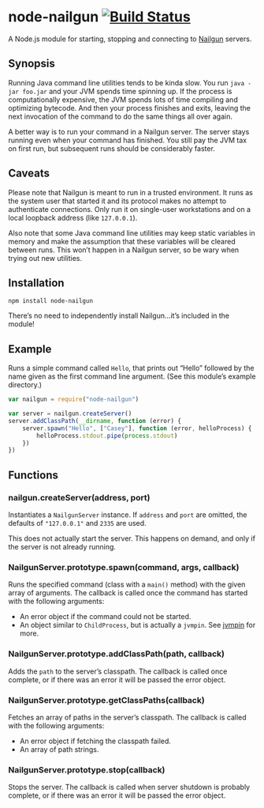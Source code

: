 node-nailgun   [![Build Status](https://travis-ci.org/DesertNet/node-nailgun.png?branch=master)](https://travis-ci.org/DesertNet/node-nailgun)
============

A Node.js module for starting, stopping and connecting to [Nailgun](http://martiansoftware.com/nailgun/) servers.


Synopsis
--------

Running Java command line utilities tends to be kinda slow. You run `java -jar foo.jar` and your JVM spends time spinning up. If the process is computationally expensive, the JVM spends lots of time compiling and optimizing bytecode. And then your process finishes and exits, leaving the next invocation of the command to do the same things all over again.

A better way is to run your command in a Nailgun server. The server stays running even when your command has finished. You still pay the JVM tax on first run, but subsequent runs should be considerably faster.


Caveats
-------

Please note that Nailgun is meant to run in a trusted environment. It runs as the system user that started it and its protocol makes no attempt to authenticate connections. Only run it on single-user workstations and on a local loopback address (like `127.0.0.1`).

Also note that some Java command line utilities may keep static variables in memory and make the assumption that these variables will be cleared between runs. This won’t happen in a Nailgun server, so be wary when trying out new utilities.


Installation
------------

```shell
npm install node-nailgun
```

There’s no need to independently install Nailgun…it’s included in the module!


Example
-------

Runs a simple command called `Hello`, that prints out “Hello” followed by the name given as the first command line argument. (See this module’s example directory.)

```javascript
var nailgun = require("node-nailgun")

var server = nailgun.createServer()
server.addClassPath(__dirname, function (error) {
    server.spawn("Hello", ["Casey"], function (error, helloProcess) {
        helloProcess.stdout.pipe(process.stdout)
    })
})
```

Functions
---------

### nailgun.createServer(address, port)

Instantiates a `NailgunServer` instance. If `address` and `port` are omitted, the defaults of `"127.0.0.1"` and `2335` are used.

This does not actually start the server. This happens on demand, and only if the server is not already running.


### NailgunServer.prototype.spawn(command, args, callback)

Runs the specified command (class with a `main()` method) with the given array of arguments. The callback is called once the command has started with the following arguments:

  * An error object if the command could not be started.
  * An object similar to `ChildProcess`, but is actually a `jvmpin`. See [jvmpin](https://npmjs.org/package/jvmpin) for more.


### NailgunServer.prototype.addClassPath(path, callback)

Adds the `path` to the server’s classpath. The callback is called once complete, or if there was an error it will be passed the error object.


### NailgunServer.prototype.getClassPaths(callback)

Fetches an array of paths in the server’s classpath. The callback is called with the following arguments:

  * An error object if fetching the classpath failed.
  * An array of path strings.


### NailgunServer.prototype.stop(callback)

Stops the server. The callback is called when server shutdown is probably complete, or if there was an error it will be passed the error object.

